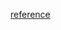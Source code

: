 [reference](https://medium.com/@roivanoff/how-to-create-custom-bean-validator-with-annotations-8f0cc05e2160)
